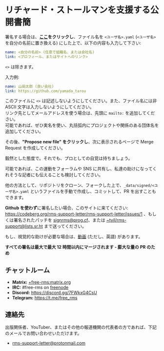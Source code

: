 # リチャード・ストールマンを支援する公開書簡

署名する場合は、**[ここ](https://github.com/rms-support-letter/rms-support-letter.github.io/new/master/_data/signed)をクリックし**、ファイル名を `<ユーザ名>.yaml` (`<ユーザ名>`を自分の名前に置き換える) にした上で、以下の内容も入力して下さい:

```yaml
name: <自分の名前> (任意で組織名、または会社名)
link: <プロフィール、またはサイトへのリンク>
```

`<>` は除きます。

入力例:
```yaml
name: 山田太郎 (良い会社)
link: https://github.com/yamada_tarou
```

このファイルに `<>` は記述しないようにしてください。また、ファイル名には非 ASCII 文字は入力しないようにしてください。  
リンク先としてメールアドレスを使う場合は、先頭に `mailto:` を追加してください。  
可能であれば、ぜひ実名を使い、丸括弧内にプロジェクトや関係のある団体名を追加してください。

その後、**"Propose new file" をクリックし**、次に表示されるページで Merge Request を作成してください。

毅然とした態度で。それでも、プロとしての自覚は持ちましょう。

可能であれば、この運動をフォーラムや SNS に共有し、私達の助けになってくれそうな記者にも伝えることも検討してください。

他の方法として、リポジトリをクローン、フォークした上で、`_data/signed/<ユーザ名>.yaml` というファイルを手動で作成し、コミットして、PR を出すこともできます。

**Github を使わず**に署名したい場合、このサイトに来てください: https://codeberg.org/rms-support-letter/rms-support-letter/issues/1 、もしくは署名されたパッチを [signrms@prog.cf](mailto:signrms@prog.cf)、または [~tyil/rms-support@lists.sr.ht](mailto:~tyil/rms-support@lists.sr.ht) まで送ってください。

もし、視覚的な助けが必要な場合は、[動画](https://invidious.snopyta.org/watch?v=1lz5S5oS8CU) (ただし、英語) があります。

**すべての署名は最大で最大 12 時間以内にマージされます - 膨大な量の PR のため**

## チャットルーム

- **Matrix:** [+free-rms:matrix.org](https://matrix.to/#/+free-rms:matrix.org)
- **IRC:** #free-rms on [freenode](https://freenode.net)
- **Discord:** https://discord.gg/7FWkxG4CsU
- **Telegram:** https://t.me/free_rms

## 連絡先

出版関係者、YouTuber、またはその他の報道機関の代表者の方であれば、下記のメールでお問い合わせいただけます。

- rms-support-letter@protonmail.com
